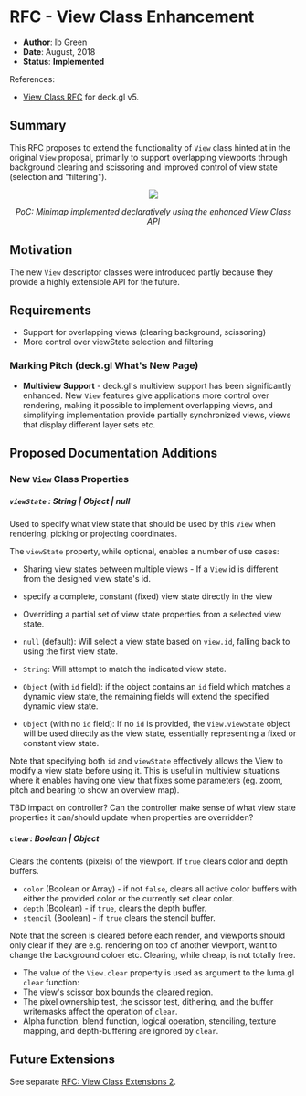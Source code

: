 # RFC - View Class Enhancement

* **Author**: Ib Green
* **Date**: August, 2018
* **Status**: **Implemented**

References:
* [View Class RFC](../v5.2/view-class-rfc.md) for deck.gl v5.


## Summary

This RFC proposes to extend the functionality of `View` class hinted at in the original `View` proposal, primarily to support overlapping viewports through background clearing and scissoring and improved control of view state (selection and "filtering").

<div align="center">
  <div>
    <img src="https://raw.github.com/visgl/deck.gl-data/master/images/docs/minimap.gif" />
    <p><i>PoC: Minimap implemented declaratively using the enhanced View Class API</i></p>
  </div>
</div>


## Motivation

The new `View` descriptor classes were introduced partly because they provide a highly extensible API for the future.


## Requirements

* Support for overlapping views (clearing background, scissoring)
* More control over viewState selection and filtering


### Marking Pitch (deck.gl What's New Page)

* **Multiview Support** - deck.gl's multiview support has been significantly enhanced. New `View` features give applications more control over rendering, making it possible to implement overlapping views, and simplifying implementation provide partially synchronized views, views that display different layer sets etc.


## Proposed Documentation Additions

### New `View` Class Properties


##### `viewState` : String | Object | null

Used to specify what view state that should be used by this `View` when rendering, picking or projecting coordinates.

The `viewState` property, while optional, enables a number of use cases:

* Sharing view states between multiple views - If a `View` id is different from the designed view state's id.
* specify a complete, constant (fixed) view state directly in the view
* Overriding a partial set of view state properties from a selected view state.

* `null` (default): Will select a view state based on `view.id`, falling back to using the first view state.
* `String`: Will attempt to match the indicated 	view state.
* `Object` (with `id` field): if the object contains an `id` field which matches a dynamic view state, the remaining fields will extend the specified dynamic view state.
* `Object` (with no `id` field): If no `id` is provided, the `View.viewState` object will be used directly as the view state, essentially representing a fixed or constant view state.

Note that specifying both `id` and `viewState` effectively allows the View to modify a view state before using it. This is useful in multiview situations where it enables having one view that fixes some parameters (eg. zoom, pitch and bearing to show an overview map).

TBD impact on controller? Can the controller make sense of what view state properties it can/should update when properties are overridden?



##### `clear`: Boolean | Object

Clears the contents (pixels) of the viewport. If `true` clears color and depth buffers.

* `color` (Boolean or Array) - if not `false`, clears all active color buffers with either the provided color or the currently set clear color.
* `depth` (Boolean)  - if `true`, clears the depth buffer.
* `stencil` (Boolean) - if `true` clears the stencil buffer.

Note that the screen is cleared before each render, and viewports should only clear if they are e.g. rendering on top of another viewport, want to change the background coloer etc. Clearing, while cheap, is not totally free.


* The value of the `View.clear` property is used as argument to the luma.gl `clear` function:
* The view's scissor box bounds the cleared region.
* The pixel ownership test, the scissor test, dithering, and the buffer writemasks affect the operation of `clear`.
* Alpha function, blend function, logical operation, stenciling, texture mapping, and depth-buffering are ignored by `clear`.



## Future Extensions

See separate [RFC: View Class Extensions 2]().
